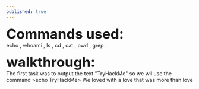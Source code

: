 ```yaml
---
published: true
---
```

<span style=" font-size:37px;"> **Commands used:** </span><br/>
 echo , whoami , ls , cd , cat , pwd , grep .
 
 <span style=" font-size:37px;"> **walkthrough:**</span><br/>
 The first task was to output the text "TryHackMe" so we wil use the command >echo TryHackMe> We loved with a love that was more than love


 
